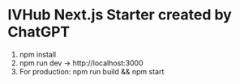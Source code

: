 # IVHub Next.js Starter created by ChatGPT

1) npm install
2) npm run dev  -> http://localhost:3000
3) For production: npm run build && npm start
